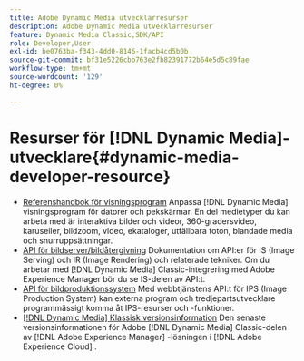```yaml
---
title: Adobe Dynamic Media utvecklarresurser
description: Adobe Dynamic Media utvecklarresurser
feature: Dynamic Media Classic,SDK/API
role: Developer,User
exl-id: be0763ba-f343-4dd0-8146-1facb4cd5b0b
source-git-commit: bf31e5226cbb763e2fb82391772b64e5d5c89fae
workflow-type: tm+mt
source-wordcount: '129'
ht-degree: 0%

---
```


# Resurser för [!DNL Dynamic Media]-utvecklare{#dynamic-media-developer-resource}

* [Referenshandbok för visningsprogram](/help/aem-viewers-ref/homeviewers.md)<!-- (https://experienceleague.adobe.com/docs/dynamic-media-developer-resources/library/homeviewers.html) -->
Anpassa [!DNL Dynamic Media] visningsprogram för datorer och pekskärmar. En del medietyper du kan arbeta med är interaktiva bilder och videor, 360-gradersvideo, karuseller, bildzoom, video, ekataloger, utfällbara foton, blandade media och snurruppsättningar.
* [API för bildserver/bildåtergivning](/help/aem-is-ir-api/homeisir.md)<!-- (https://experienceleague.adobe.com/docs/dynamic-media-developer-resources/image-serving-api/homeisir.html) -->
Dokumentation om API:er för IS (Image Serving) och IR (Image Rendering) och relaterade tekniker. Om du arbetar med [!DNL Dynamic Media] Classic-integrering med Adobe Experience Manager bör du se IS-delen av API:t.
* [API för bildproduktionssystem](/help/aem-ips-api/c-overview.md)
Med webbtjänstens API:t för IPS (Image Production System) kan externa program och tredjepartsutvecklare programmässigt komma åt IPS-resurser och -funktioner.
* [[!DNL Dynamic Media] Klassisk versionsinformation](/help/s7-release-notes/s7rn2017.md)
Den senaste versionsinformationen för Adobe [!DNL Dynamic Media] Classic-delen av [!DNL Adobe Experience Manager] -lösningen i [!DNL Adobe Experience Cloud] .
